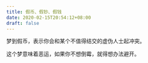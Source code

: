 ```yaml
---
title: 假币、假钞、假钱
date: 2020-02-15T20:54:12+08:00
draft: false
---
```


梦到假币，表示你会和某个不值得结交的虚伪人士起冲突。

这个梦意味着恶运，如果你不想倒霉，就得想办法避开。


